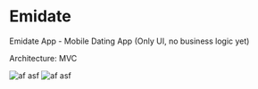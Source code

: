 # Emidate
Emidate App - Mobile Dating App (Only UI, no business logic yet)

Architecture:
MVC

![af asf](https://github.com/lemin07/Emidate/blob/main/Screen/Screen0.png?raw=true) 
![af asf](https://github.com/lemin07/Emidate/blob/main/Screen/Screen1.png?raw=true) 

